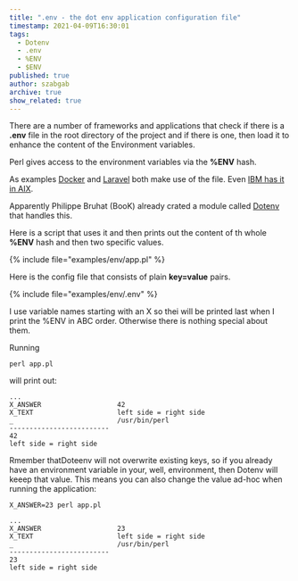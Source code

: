 ```yaml
---
title: ".env - the dot env application configuration file"
timestamp: 2021-04-09T16:30:01
tags:
  - Dotenv
  - .env
  - %ENV
  - $ENV
published: true
author: szabgab
archive: true
show_related: true
---
```



There are a number of frameworks and applications that check if there is a <b>.env</b> file in the root directory
of the project and if there is one, then load it to enhance the content of the Environment variables.

Perl gives access to the environment variables via the <b>%ENV</b> hash.


As examples [Docker](https://docs.docker.com/compose/env-file/) and [Laravel](https://laravel.com/docs/8.x/configuration) both make use of the file.
Even [IBM has it in AIX](https://www.ibm.com/docs/en/aix/7.2?topic=files-env-file).

Apparently Philippe Bruhat (BooK) already crated a module called [Dotenv](https://metacpan.org/pod/Dotenv) that handles this.

Here is a script that uses it and then prints out the content of th whole <b>%ENV</b> hash and then two specific values.

{% include file="examples/env/app.pl" %}

Here is the config file that consists of plain <b>key=value</b> pairs.

{% include file="examples/env/.env" %}

I use variable names starting with an X so thei will be printed last when I print the %ENV in ABC order. Otherwise there is nothing special about them.

Running
```
perl app.pl
```

will print out:

```
...
X_ANSWER                   42
X_TEXT                     left side = right side
_                          /usr/bin/perl
-------------------------
42
left side = right side
```


Rmember thatDoteenv will not overwrite existing keys, so if you already have an environment variable in your, well, environment,
then Dotenv will keeep that value. This means you can also change the value ad-hoc when running the application:

```
X_ANSWER=23 perl app.pl
```

```
...
X_ANSWER                   23
X_TEXT                     left side = right side
_                          /usr/bin/perl
-------------------------
23
left side = right side
```


